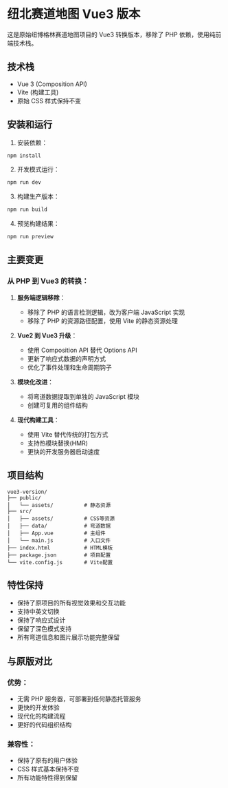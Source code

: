 # 纽北赛道地图 Vue3 版本

这是原始纽博格林赛道地图项目的 Vue3 转换版本，移除了 PHP 依赖，使用纯前端技术栈。

## 技术栈

- Vue 3 (Composition API)
- Vite (构建工具)
- 原始 CSS 样式保持不变

## 安装和运行

1. 安装依赖：

```bash
npm install
```

2. 开发模式运行：

```bash
npm run dev
```

3. 构建生产版本：

```bash
npm run build
```

4. 预览构建结果：

```bash
npm run preview
```

## 主要变更

### 从 PHP 到 Vue3 的转换：

1. **服务端逻辑移除**：

   - 移除了 PHP 的语言检测逻辑，改为客户端 JavaScript 实现
   - 移除了 PHP 的资源路径配置，使用 Vite 的静态资源处理

2. **Vue2 到 Vue3 升级**：

   - 使用 Composition API 替代 Options API
   - 更新了响应式数据的声明方式
   - 优化了事件处理和生命周期钩子

3. **模块化改进**：

   - 将弯道数据提取到单独的 JavaScript 模块
   - 创建可复用的组件结构

4. **现代构建工具**：
   - 使用 Vite 替代传统的打包方式
   - 支持热模块替换(HMR)
   - 更快的开发服务器启动速度

## 项目结构

```
vue3-version/
├── public/
│   └── assets/          # 静态资源
├── src/
│   ├── assets/          # CSS等资源
│   ├── data/            # 弯道数据
│   ├── App.vue          # 主组件
│   └── main.js          # 入口文件
├── index.html           # HTML模板
├── package.json         # 项目配置
└── vite.config.js       # Vite配置
```

## 特性保持

- 保持了原项目的所有视觉效果和交互功能
- 支持中英文切换
- 保持了响应式设计
- 保留了深色模式支持
- 所有弯道信息和图片展示功能完整保留

## 与原版对比

### 优势：

- 无需 PHP 服务器，可部署到任何静态托管服务
- 更快的开发体验
- 现代化的构建流程
- 更好的代码组织结构

### 兼容性：

- 保持了原有的用户体验
- CSS 样式基本保持不变
- 所有功能特性得到保留
